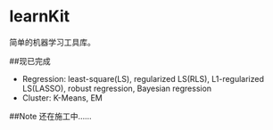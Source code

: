 # learnKit
简单的机器学习工具库。

##现已完成
- Regression: least-square(LS), regularized LS(RLS), L1-regularized LS(LASSO), robust regression, Bayesian regression
- Cluster: K-Means, EM

##Note
还在施工中……





